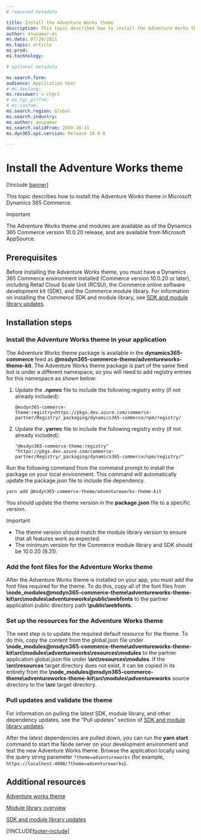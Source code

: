 ```yaml
---
# required metadata

title: Install the Adventure Works theme
description: This topic describes how to install the Adventure Works theme in Microsoft Dynamics 365 Commerce.
author: anupamar-ms
ms.date: 07/20/2021
ms.topic: article
ms.prod: 
ms.technology: 

# optional metadata

ms.search.form: 
audience: Application User
# ms.devlang: 
ms.reviewer: v-chgri
# ms.tgt_pltfrm: 
# ms.custom: 
ms.search.region: Global
ms.search.industry: 
ms.author: anupamar
ms.search.validFrom: 2019-10-31
ms.dyn365.ops.version: Release 10.0.8

---
```


# Install the Adventure Works theme

[!include [banner](includes/banner.md)]

This topic describes how to install the Adventure Works theme in Microsoft Dynamics 365 Commerce. 

> [!IMPORTANT]
> The Adventure Works theme and modules are available as of the Dynamics 365 Commerce version 10.0.20 release, and are available from Microsoft AppSource.

## Prerequisites

Before installing the Adventure Works theme, you must have a Dynamics 365 Commerce environment installed (Commerce version 10.0.20 or later), including Retail Cloud Scale Unit (RCSU), the Commerce online software development kit (SDK), and the Commerce module library. For information on installing the Commerce SDK and module library, see [SDK and module library updates](e-commerce-extensibility/sdk-updates.md). 

## Installation steps

### Install the Adventure Works theme in your application

The Adventure Works theme package is available in the **dynamics365-commerce** feed as **@msdyn365-commerce-theme/adventureworks-theme-kit**. The Adventure Works theme package is part of the same feed but is under a different namespace, so you will need to add registry entries for this namespace as shown below:

1. Update the **.npmrc** file to include the following registry entry (if not already included):

    `@msdyn365-commerce-theme:registry=https://pkgs.dev.azure.com/commerce-partner/Registry/_packaging/dynamics365-commerce/npm/registry/`

1. Update the **.yarnrc** file to include the following registry entry (if not already included):

    `"@msdyn365-commerce-theme:registry" "https://pkgs.dev.azure.com/commerce-partner/Registry/_packaging/dynamics365-commerce/npm/registry/"`	
	
Run the following command from the command prompt to install the package on your local environment. This command will automatically update the package.json file to include the dependency.

`yarn add @msdyn365-commerce-theme/adventureworks-theme-kit`

You should update the theme version in the **package.json** file to a specific version. 

> [!IMPORTANT]
> - The theme version should match the module library version to ensure that all features work as expected. 
> - The minimum version for the Commerce module library and SDK should be 10.0.20 (9.31). 

### Add the font files for the Adventure Works theme

After the Adventure Works theme is installed on your app, you must add the font files required for the theme. To do this, copy all of the font files from **\node_modules@msdyn365-commerce-theme\adventureworks-theme-kit\src\modules\adventureworks\public\webfonts** to the partner application public directory path **\public\webfonts**.

### Set up the resources for the Adventure Works theme

The next step is to update the required default resource for the theme. To do this, copy the content from the global.json file under **\node_modules@msdyn365-commerce-theme\adventureworks-theme-kit\src\modules\adventureworks\resources\modules** to the partner application global.json file under **\src\resources\modules**. If the **\src\resources** target directory does not exist, it can be copied in its entirety from the **\node_modules@msdyn365-commerce-theme\adventureworks-theme-kit\src\modules\adventureworks** source directory to the **\src** target directory.

### Pull updates and validate the theme

For information on pulling the latest SDK, module library, and other dependency updates, see the "Pull updates" section of [SDK and module library updates](e-commerce-extensibility/sdk-updates.md#pull-updates).

After the latest dependencies are pulled down, you can run the **yarn start** command to start the Node server on your development environment and test the new Adventure Works theme. Browse the application locally using the query string parameter ``?theme=adventureworks`` (for example, ``https://localhost:4000/?theme=adventureworks``).

## Additional resources

[Adventure works theme](adventure-works-theme.md)

[Module library overview](starter-kit-overview.md)

[SDK and module library updates](e-commerce-extensibility/sdk-updates.md)

[!INCLUDE[footer-include](../includes/footer-banner.md)]

